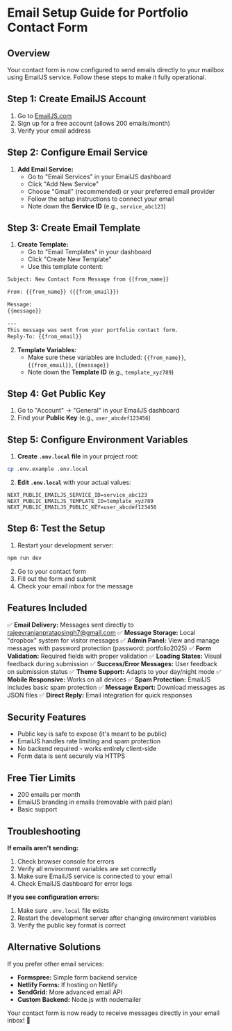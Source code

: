 # Email Setup Guide for Portfolio Contact Form

## Overview
Your contact form is now configured to send emails directly to your mailbox using EmailJS service. Follow these steps to make it fully operational.

## Step 1: Create EmailJS Account

1. Go to [EmailJS.com](https://www.emailjs.com/)
2. Sign up for a free account (allows 200 emails/month)
3. Verify your email address

## Step 2: Configure Email Service

1. **Add Email Service:**
   - Go to "Email Services" in your EmailJS dashboard
   - Click "Add New Service"
   - Choose "Gmail" (recommended) or your preferred email provider
   - Follow the setup instructions to connect your email
   - Note down the **Service ID** (e.g., `service_abc123`)

## Step 3: Create Email Template

1. **Create Template:**
   - Go to "Email Templates" in your dashboard
   - Click "Create New Template"
   - Use this template content:

```html
Subject: New Contact Form Message from {{from_name}}

From: {{from_name}} ({{from_email}})

Message:
{{message}}

---
This message was sent from your portfolio contact form.
Reply-To: {{from_email}}
```

2. **Template Variables:**
   - Make sure these variables are included: `{{from_name}}`, `{{from_email}}`, `{{message}}`
   - Note down the **Template ID** (e.g., `template_xyz789`)

## Step 4: Get Public Key

1. Go to "Account" → "General" in your EmailJS dashboard
2. Find your **Public Key** (e.g., `user_abcdef123456`)

## Step 5: Configure Environment Variables

1. **Create `.env.local` file** in your project root:
```bash
cp .env.example .env.local
```

2. **Edit `.env.local`** with your actual values:
```env
NEXT_PUBLIC_EMAILJS_SERVICE_ID=service_abc123
NEXT_PUBLIC_EMAILJS_TEMPLATE_ID=template_xyz789
NEXT_PUBLIC_EMAILJS_PUBLIC_KEY=user_abcdef123456
```

## Step 6: Test the Setup

1. Restart your development server:
```bash
npm run dev
```

2. Go to your contact form
3. Fill out the form and submit
4. Check your email inbox for the message

## Features Included

✅ **Email Delivery:** Messages sent directly to rajeevranjanpratapsingh7@gmail.com
✅ **Message Storage:** Local "dropbox" system for visitor messages
✅ **Admin Panel:** View and manage messages with password protection (password: portfolio2025)
✅ **Form Validation:** Required fields with proper validation
✅ **Loading States:** Visual feedback during submission
✅ **Success/Error Messages:** User feedback on submission status
✅ **Theme Support:** Adapts to your day/night mode
✅ **Mobile Responsive:** Works on all devices
✅ **Spam Protection:** EmailJS includes basic spam protection
✅ **Message Export:** Download messages as JSON files
✅ **Direct Reply:** Email integration for quick responses

## Security Features

- Public key is safe to expose (it's meant to be public)
- EmailJS handles rate limiting and spam protection
- No backend required - works entirely client-side
- Form data is sent securely via HTTPS

## Free Tier Limits

- 200 emails per month
- EmailJS branding in emails (removable with paid plan)
- Basic support

## Troubleshooting

**If emails aren't sending:**
1. Check browser console for errors
2. Verify all environment variables are set correctly
3. Make sure EmailJS service is connected to your email
4. Check EmailJS dashboard for error logs

**If you see configuration errors:**
1. Make sure `.env.local` file exists
2. Restart the development server after changing environment variables
3. Verify the public key format is correct

## Alternative Solutions

If you prefer other email services:
- **Formspree:** Simple form backend service
- **Netlify Forms:** If hosting on Netlify
- **SendGrid:** More advanced email API
- **Custom Backend:** Node.js with nodemailer

Your contact form is now ready to receive messages directly in your email inbox! 🚀
